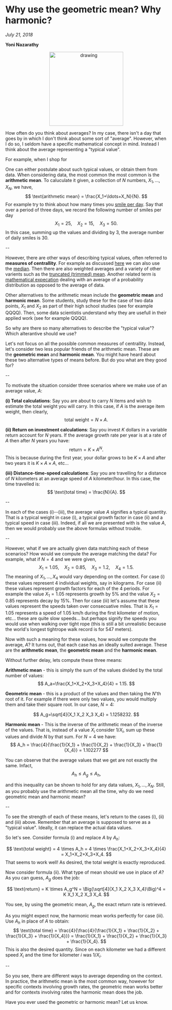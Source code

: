 
# Why use the geometric mean? Why harmonic?
*July 21, 2018*

**Yoni Nazarathy**

<center>
 <img class = "blog-inline-image" src="https://es-app.com/assets/34xnA8.jpg" alt="drawing" width="230px"/>
</center>

How often do you think about averages? In my case, there isn't a day that goes by in which I don't think about some sort of "average". However, when I do so, I seldom have a specific mathematical concept in mind. Instead I think about the average representing a "typical value". 

For example, when I shop for 

One can either postulate about such typical values, or obtain them from data. When considering data, the most common the most common is the **arithmetic mean**. To caluculate it given, a collection of $N$ numbers, $X_1,\ldots,X_N$, we have,
$$
\text{arithmetic mean} = \frac{X_1+\ldots+X_N}{N}.
$$
For example try to think about how many times you <a href="https://www.youtube.com/watch?v=U9cGdRNMdQQ">smile per day</a>.  Say that over a period of three days, we record the following number of smiles per day
$$
X_1=25,\quad
X_2=15, \quad
X_3=50.
$$
In this case, summing up the values and dividing by $3$, the average number of daily smiles is $30$. 

--

However, there are other ways of describing typical values, often referred to **measures of centrallity**. For example as discussed <a href="https://www.1onepsilon.com/single-post/2017/05/27/Choosing-a-Fair-Estimate">here</a> we can also use the <a href="http://epsilonstream.com/search?q=median">median</a>. Then there are also weighted averages and a variety of other varients such as the <a href="https://en.wikipedia.org/wiki/Truncated_mean"> truncated (trimmed) mean</a>. Another related term is <a href="http://epsilonstream.com/search?q=mathematical+expectation">mathematical expecation</a> dealing with an average of a probability distribution as opposed to the average of data. 

Other alternatives to the arithmetic mean include the **geometric mean** and **harmonic mean**. Some students, study these for the case of two data points, $X_1$ and $X_2$ as part of their high school studies (see for example QQQQ). Then, some data scientistis understand why they are usefull in their applied work (see for example QQQQ).

So why are there so many alternatives to describe the "typical value"? Which alterantive should we use? 

Let's not focus on all the possible common measures of centrallity. Instead, let's consider two less popular friends of the arithmetic mean. These are the **geometric mean** and **harmonic mean**. You might have heard about these two alternative types of means before. But do you what are they good for?

--

To motivate the situation consider three scenarios where we make use of an average value, $A$:

**(i) Total calculations**: Say you are about to carry $N$ items and wish to estimate the total weight you will carry. In this case, if $A$ is the average item weight, then clearly,
$$
\text{total weight} = N \times A.
$$

**(ii) Return on investment calculations**: Say you invest $K$ dollars in a variable return account for $N$ years. If the average growth rate per year is at a rate of $A$ then after $N$ years you have:
$$
\text{return} = K \times A^N.
$$
This is because during the first year, your dollar grows to be $K\times A$ and after two years it is $K \times A \times A$, etc...

**(iii) Distance-time-speed calculations**: Say you are travelling for a distance of $N$ kilometers at an average speed of $A$ kilometer/hour. In this case, the time travelled is:
$$
\text{total time} = \frac{N}{A}.
$$

--

In each of the cases (i)--(iii), the average value $A$ signifies a typical quantity. That is a typical weight in case (i), a typical growth factor in case (ii) and a typical speed in case (iii). Indeed, if all we are presented with is the value $A$, then we would probably use the above formulas without trouble.

--

However, what if we are actually given data matching each of these scenarios? How would we compute the average matching the data? For example, what if $N=4$ and we were given,
$$
X_1 = 1.05,\quad
X_2 = 0.85, \quad
X_3 = 1.2, \quad
X_4 = 1.5.
$$
The meaning of $X_1,\ldots,X_4$ would vary depending on the context.
For case (i) these values represent 4 individual weights, say in kilograms. For case (ii) these values represent growth factors for each of the 4 periods. For example the value $X_1=1.05$ represents growth by $5\%$ and the value $X_2=0.85$ represents decay by $15\%$. Then for case (iii) let's assume that these values represent the speeds taken over consecuative miles. That is $X_1=1.05$ represents a speed of $1.05$ km/h during the first kilometer of motion, etc... these are quite slow speeds... but perhaps signify the speeds you would use when walking over tight rope (this is still a bit unrealistic because the world's longest tightrope walk record is for 547 meters).

Now with such a meaning for these values, how would we compute the average, $A$? It turns out, that each case has an ideally suited average. These are the **arithmetic mean**, the **geometric mean** and the **harmonic mean**.

Without further delay, lets compute these three means:

**Arithmetic mean** - this is simply the sum of the values divided by the total number of values:
$$
A_a=\frac{X_1+X_2+X_3+X_4}{4} = 1.15.
$$

**Geometric mean** - this is a product of the values and then taking the $N$'th root of it. For example if there were only two values, you would multiply them and take their square root. In our case, $N=4$:

$$
A_g=\sqrt[4]{X_1 X_2 X_3 X_4} = 1.1258232.
$$

**Harmonic mean** - This is the inverse of the arithmetic mean of the inverse of the values. That is, instead of a value $X_i$ consider $1/X_i$, sum up these values and divide $N$ by that sum. For $N=4$ we have:
$$
A_h = \frac{4}{\frac{1}{X_1} + \frac{1}{X_2} + \frac{1}{X_3} + \frac{1}{X_4}} = 1.102277
$$

You can observe that the average values that we get are not exactly the same. Infact,
$$
A_h \le A_g \le A_h,
$$

and this inequality can be shown to hold for any data values, $X_1,\ldots,X_N$. Still, as you probably use the arithmetic mean all the time, why do we need geometric mean and harmonic mean?

--

To see the strength of each of these means, let's return to the cases (i), (ii) and (iii) above. Remember that an average is supposed to serve as a "typical value". Ideally, it can replace the actual data values. 

So let's see. Consider formula (i) and replace $A$ by $A_h$:

$$
\text{total weight} = 4 \times A_h = 4 \times  \frac{X_1+X_2+X_3+X_4}{4} = X_1+X_2+X_3+X_4.
$$
That seems to work well! As desired, the total weight is exactly reproduced.

Now consider formula (ii). What type of mean should we use in place of $A$? As you can guess, $A_g$ does the job:

$$
\text{return} = K \times A_g^N = \Big(\sqrt[4]{X_1 X_2 X_3 X_4}\Big)^4 = K  X_1 X_2 X_3 X_4.
$$

You see, by using the geometric mean, $A_g$, the exact return rate is retrieved.

As you might expect now, the harmonic mean works perfectly for case (iii). Use $A_h$ in place of $A$ to obtain:
$$
\text{total time} = \frac{4}{\frac{4}{\frac{1}{X_1} + \frac{1}{X_2} + \frac{1}{X_3} + \frac{1}{X_4}}} = \frac{1}{X_1} + \frac{1}{X_2} + \frac{1}{X_3} + \frac{1}{X_4}.
$$
This is also the desired quantity. Since on each kilometer we had a different speed $X_i$ and the time for kilometer $i$ was $1/X_i$.

--

So you see, there are different ways to average depending on the context. In practice, the arithmetic mean is the most common way, however for specific contexts involving growth rates, the geometric mean works better and for contexts involving rates the harmonic mean does the job.

Have you ever used the geometric or harmonic mean? Let us know.


